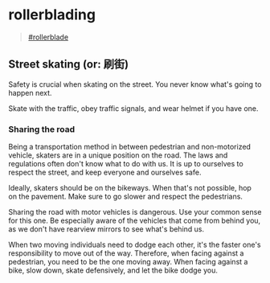 # rollerblading

> [\#rollerblade](https://dotcli.github.io/memex/#tag-rollerblade)

## Street skating \(or: 刷街\)

Safety is crucial when skating on the street. You never know what's going to happen next.

Skate with the traffic, obey traffic signals, and wear helmet if you have one.

### Sharing the road

Being a transportation method in between pedestrian and non-motorized vehicle, skaters are in a unique position on the road. The laws and regulations often don't know what to do with us. It is up to ourselves to respect the street, and keep everyone and ourselves safe.

Ideally, skaters should be on the bikeways. When that's not possible, hop on the pavement. Make sure to go slower and respect the pedestrians.

Sharing the road with motor vehicles is dangerous. Use your common sense for this one. Be especially aware of the vehicles that come from behind you, as we don't have rearview mirrors to see what's behind us.

When two moving individuals need to dodge each other, it's the faster one's responsibility to move out of the way. Therefore, when facing against a pedestrian, you need to be the one moving away. When facing against a bike, slow down, skate defensively, and let the bike dodge you.

